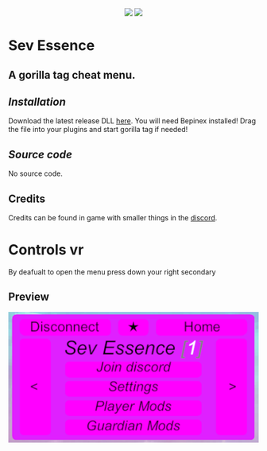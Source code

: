 <div align="center">
 <a href="https://github.com/sevisadev/Sev-Essence/releases/latest">
 <img src="https://img.shields.io/github/downloads/sevisadev/Sev-Essence/total?label=Downloads&style=flat-square"<img></a>
 <a href="https://discord.gg/Fjwnh4ygPZ">
 <img src="https://img.shields.io/discord/1074928203820441610?label=Discord&style=flat-square"</img></a>
</div>

# Sev Essence
## A gorilla tag cheat menu.
## <i>Installation</i>
Download the latest release DLL [here](https://github.com/sevisadev/Sev-Essence/releases/latest). You will need Bepinex installed! Drag the file into your plugins and start gorilla tag if needed!
## <i>Source code</i>
No source code.
## Credits
Credits can be found in game with smaller things in the [discord](https://discord.gg/Fjwnh4ygPZ).
# Controls vr
By deafualt to open the menu press down your right secondary
## Preview
<div align="center">
<img src="https://github.com/sevisadev/Sev-Essence/blob/master/Sev%20Essence.png?raw=true" title = "NOTE: Image may not be up to date." alt = "IMAGE MAYBE NOT BE UP TO DATE" style="display: block;  margin-left: auto; margin-right: auto; width=10%;">
</div>
